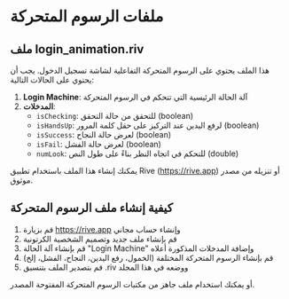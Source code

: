 # ملفات الرسوم المتحركة

## ملف login_animation.riv

هذا الملف يحتوي على الرسوم المتحركة التفاعلية لشاشة تسجيل الدخول. يجب أن يحتوي على الحالات التالية:

1. **Login Machine**: آلة الحالة الرئيسية التي تتحكم في الرسوم المتحركة
2. **المدخلات**:
   - `isChecking`: للتحقق من حالة التحقق (boolean)
   - `isHandsUp`: لرفع اليدين عند التركيز على حقل كلمة المرور (boolean)
   - `isSuccess`: لعرض حالة النجاح (boolean)
   - `isFail`: لعرض حالة الفشل (boolean)
   - `numLook`: للتحكم في اتجاه النظر بناءً على طول النص (double)

يمكنك إنشاء هذا الملف باستخدام تطبيق Rive (https://rive.app) أو تنزيله من مصدر موثوق.

## كيفية إنشاء ملف الرسوم المتحركة

1. قم بزيارة https://rive.app وإنشاء حساب مجاني
2. قم بإنشاء ملف جديد وتصميم الشخصية الكرتونية
3. قم بإنشاء آلة الحالة "Login Machine" وإضافة المدخلات المذكورة أعلاه
4. قم بإنشاء الرسوم المتحركة المختلفة (الخمول، رفع اليدين، النجاح، الفشل، إلخ)
5. قم بتصدير الملف بتنسيق .riv ووضعه في هذا المجلد

أو يمكنك استخدام ملف جاهز من مكتبات الرسوم المتحركة المفتوحة المصدر.
